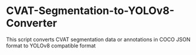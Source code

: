# CVAT-Segmentation-to-YOLOv8-Converter
This script converts CVAT segmentation data or annotations in COCO JSON format to YOLOv8 compatible format
